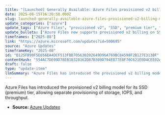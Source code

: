 ```yaml
---
title: "[Launched] Generally Available: Azure Files provisioned v2 billing model for SSD (premium)"
date: 2025-08-15T16:30:50.000Z
slug: launched-generally-available-azure-files-provisioned-v2-billing-model-for-ssd-premium
update_categories: ["azure"]
update_tags: ["Azure Files", "provisioned v2", "SSD", "premium tier", "billing model"]
update_bullets: ["Azure Files now supports provisioned v2 billing on SSD (premium) media tier.", "Provisioned v2 allows independent provisioning of storage capacity, IOPS, and throughput.", "Users can create file shares tailored to specific storage and performance requirements."]
timeframes: ["2025-08"]
link: "https://azure.microsoft.com/updates?id=500695"
source: "Azure Updates"
timeframeKey: "2025-08"
id: "B125FB99F5E656EA4DCF513FBB705630202649D96A769BC84598F2B127E313BF"
contentHash: "554AC7DE09D78EB18328162D87B309D794EB77EBF70C621E0D4CEE02A35E3979"
draft: false
type: "update-item"
llmSummary: "Azure Files has introduced the provisioned v2 billing model for its SSD (premium) tier, allowing separate provisioning of storage, IOPS, and throughput."
---
```


Azure Files has introduced the provisioned v2 billing model for its SSD (premium) tier, allowing separate provisioning of storage, IOPS, and throughput.

- **Source:** [Azure Updates](https://azure.microsoft.com/updates?id=500695)
